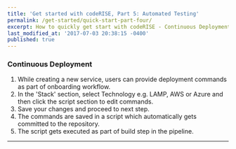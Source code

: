 ```yaml
---
title: 'Get started with codeRISE, Part 5: Automated Testing'
permalink: /get-started/quick-start-part-four/
excerpt: How to quickly get start with codeRISE - Continuous Deployment
last_modified_at: '2017-07-03 20:38:15 -0400'
published: true
---
```


### Continuous Deployment

1. While creating a new service, users can provide deployment commands as part of onboarding workflow.
2. In the 'Stack' section, select Technology e.g. LAMP, AWS or Azure and then click the script section to edit commands.
3. Save your changes and proceed to next step.
4. The commands are saved in a script which automatically gets committed to the repository.
5. The script gets executed as part of build step in the pipeline.


---
